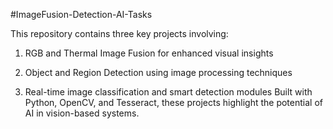 #ImageFusion-Detection-AI-Tasks

This repository contains three key projects involving:

1. RGB and Thermal Image Fusion for enhanced visual insights

2. Object and Region Detection using image processing techniques

3. Real-time image classification and smart detection modules
   Built with Python, OpenCV, and Tesseract, these projects highlight the potential of AI in vision-based systems.
